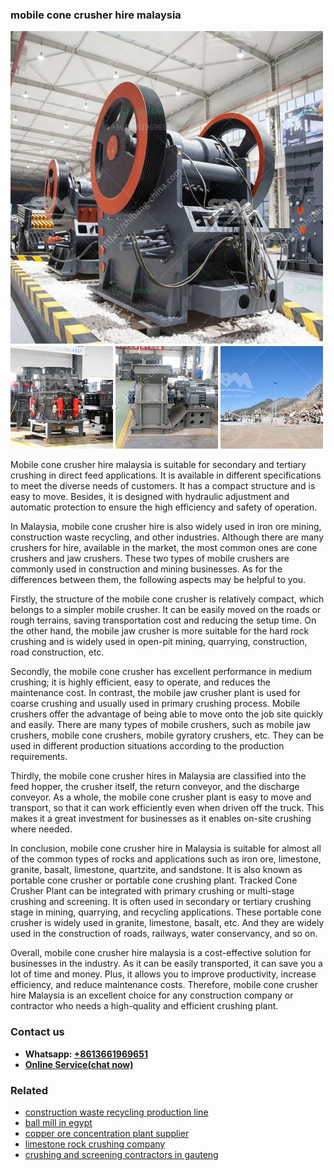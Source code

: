 <h3>mobile cone crusher hire malaysia</h3><img src='1708587095.jpg' alt=''><p>Mobile cone crusher hire malaysia is suitable for secondary and tertiary crushing in direct feed applications. It is available in different specifications to meet the diverse needs of customers. It has a compact structure and is easy to move. Besides, it is designed with hydraulic adjustment and automatic protection to ensure the high efficiency and safety of operation.</p><p>In Malaysia, mobile cone crusher hire is also widely used in iron ore mining, construction waste recycling, and other industries. Although there are many crushers for hire, available in the market, the most common ones are cone crushers and jaw crushers. These two types of mobile crushers are commonly used in construction and mining businesses. As for the differences between them, the following aspects may be helpful to you.</p><p>Firstly, the structure of the mobile cone crusher is relatively compact, which belongs to a simpler mobile crusher. It can be easily moved on the roads or rough terrains, saving transportation cost and reducing the setup time. On the other hand, the mobile jaw crusher is more suitable for the hard rock crushing and is widely used in open-pit mining, quarrying, construction, road construction, etc.</p><p>Secondly, the mobile cone crusher has excellent performance in medium crushing; it is highly efficient, easy to operate, and reduces the maintenance cost. In contrast, the mobile jaw crusher plant is used for coarse crushing and usually used in primary crushing process. Mobile crushers offer the advantage of being able to move onto the job site quickly and easily. There are many types of mobile crushers, such as mobile jaw crushers, mobile cone crushers, mobile gyratory crushers, etc. They can be used in different production situations according to the production requirements.</p><p>Thirdly, the mobile cone crusher hires in Malaysia are classified into the feed hopper, the crusher itself, the return conveyor, and the discharge conveyor. As a whole, the mobile cone crusher plant is easy to move and transport, so that it can work efficiently even when driven off the truck. This makes it a great investment for businesses as it enables on-site crushing where needed.</p><p>In conclusion, mobile cone crusher hire in Malaysia is suitable for almost all of the common types of rocks and applications such as iron ore, limestone, granite, basalt, limestone, quartzite, and sandstone. It is also known as portable cone crusher or portable cone crushing plant. Tracked Cone Crusher Plant can be integrated with primary crushing or multi-stage crushing and screening. It is often used in secondary or tertiary crushing stage in mining, quarrying, and recycling applications. These portable cone crusher is widely used in granite, limestone, basalt, etc. And they are widely used in the construction of roads, railways, water conservancy, and so on.</p><p>Overall, mobile cone crusher hire malaysia is a cost-effective solution for businesses in the industry. As it can be easily transported, it can save you a lot of time and money. Plus, it allows you to improve productivity, increase efficiency, and reduce maintenance costs. Therefore, mobile cone crusher hire Malaysia is an excellent choice for any construction company or contractor who needs a high-quality and efficient crushing plant.</p><h3>Contact us</h3><ul><li><strong>Whatsapp:&nbsp;<a href="https://wa.me/8613661969651">+8613661969651</a></strong></li><li><a href="https://swt.shibang-china.com/?git&amp;zhl&amp;mobile cone crusher hire malaysia"><strong>Online Service(chat now)</strong></a></li></ul><h3>Related</h3><ul><li><a href='construction waste recycling production line.md'>construction waste recycling production line</a></li><li><a href='ball mill in egypt.md'>ball mill in egypt</a></li><li><a href='copper ore concentration plant supplier.md'>copper ore concentration plant supplier</a></li><li><a href='limestone rock crushing company.md'>limestone rock crushing company</a></li><li><a href='crushing and screening contractors in gauteng.md'>crushing and screening contractors in gauteng</a></li></ul>